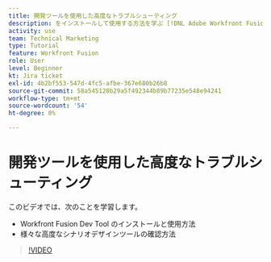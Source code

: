 ```yaml
---
title: 開発ツールを使用した高度なトラブルシューティング
description: をインストールして使用する方法を学ぶ [!DNL Adobe Workfront Fusion Dev Tool]を参照し、含まれる様々な高度なシナリオデザインツールを確認します。
activity: use
team: Technical Marketing
type: Tutorial
feature: Workfront Fusion
role: User
level: Beginner
kt: Jira ticket
exl-id: 4b2bf553-547d-4fc5-afbe-367e680b26b8
source-git-commit: 58a545120b29a5f492344b89b77235e548e94241
workflow-type: tm+mt
source-wordcount: '54'
ht-degree: 0%

---
```


# 開発ツールを使用した高度なトラブルシューティング

このビデオでは、次のことを学習します。

* Workfront Fusion Dev Tool のインストールと使用方法
* 様々な高度なシナリオデザインツールの確認方法

>[!VIDEO](https://video.tv.adobe.com/v/335302/?quality=12)
